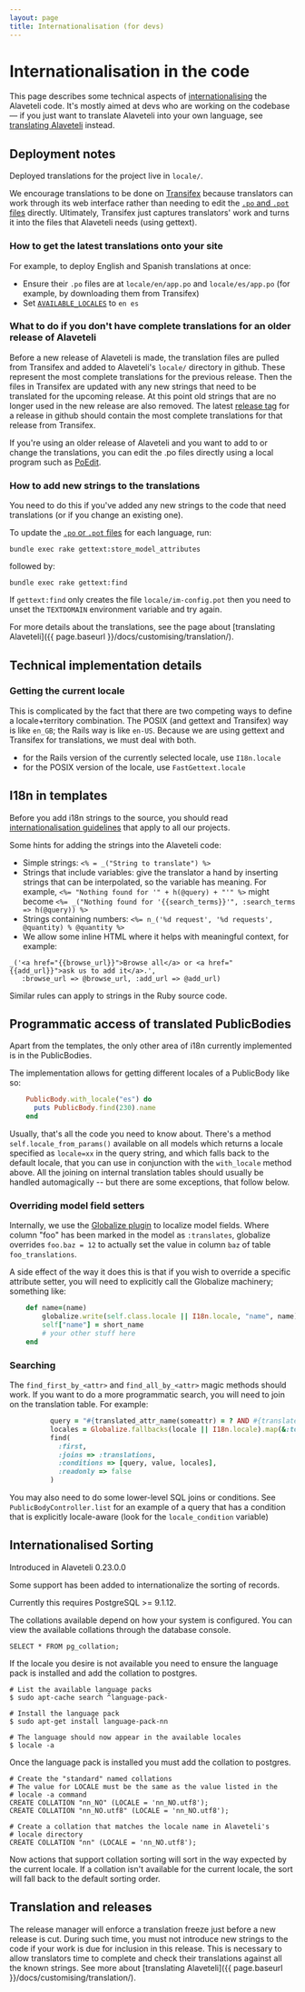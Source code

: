 ```yaml
---
layout: page
title: Internationalisation (for devs)
---
```


# Internationalisation in the code

<p class="lead">
    This page describes some technical aspects of 
    <a href="{{ page.baseurl }}/docs/glossary/#i18n" class="glossary__link">internationalising</a>
    the Alaveteli code. It's mostly aimed at devs who are working on the
    codebase &mdash; if you just want to translate Alaveteli into your
    own language, see
    <a href="{{ page.baseurl }}/docs/customising/translation">translating Alaveteli</a>
    instead.
</p>

## Deployment notes

Deployed translations for the project live in ``locale/``.

We encourage translations to be done on <a href="{{ page.baseurl }}/docs/glossary/#transifex" class="glossary__link">Transifex</a>
because translators can work through its web interface rather than needing to edit the
<a href="{{ page.baseurl }}/docs/glossary/#po" class="glossary__link">`.po` and `.pot` files</a>
directly. Ultimately, Transifex just captures translators'
work and turns it into the files that Alaveteli needs (using gettext).

### How to get the latest translations onto your site

For example, to deploy English and Spanish translations at once:

 * Ensure their `.po` files are at ```locale/en/app.po``` and ```locale/es/app.po```
   (for example, by downloading them from Transifex)
 * Set <code><a href="{{ page.baseurl }}/docs/customising/config/#available_locales">AVAILABLE_LOCALES</a></code>
   to <code>en&nbsp;es</code>

### What to do if you don't have complete translations for an older release of Alaveteli

Before a new release of Alaveteli is made, the translation files are
pulled from Transifex and added to Alaveteli's ``locale/`` directory in
github. These represent the most complete translations for the previous
release. Then the files in Transifex are updated with any new strings
that need to be translated for the upcoming release. At this point old
strings that are no longer used in the new release are also removed. The
latest [release tag](https://github.com/mysociety/alaveteli/releases)
for a release in github should contain the most complete translations
for that release from Transifex.

If you're using an older release of Alaveteli and you want to add to or
change the translations, you can edit the .po files directly using a
local program such as [PoEdit](http://poedit.net/).

### How to add new strings to the translations

You need to do this if you've added any new strings to the code that need
translations (or if you change an existing one).

To update the
<a href="{{ page.baseurl }}/docs/glossary/#po" class="glossary__link">`.po` or `.pot` files</a>
for each language, run:

    bundle exec rake gettext:store_model_attributes

followed by:

    bundle exec rake gettext:find

If `gettext:find` only creates the file `locale/im-config.pot` then you need to
unset the `TEXTDOMAIN` environment variable and try again.

For more details about the translations, see the page about
[translating Alaveteli]({{ page.baseurl }}/docs/customising/translation/).


## Technical implementation details

### Getting the current locale

This is complicated by the fact that there are two competing ways to define a
locale+territory combination. The POSIX (and gettext and Transifex) way is
like `en_GB`; the Rails way is like `en-US`. Because we are using gettext and
Transifex for translations, we must deal with both.

   * for the Rails version of the currently selected locale, use `I18n.locale`
   * for the POSIX version of the locale, use `FastGettext.locale`

## I18n in templates

Before you add i18n strings to the source, you should read
[internationalisation guidelines](http://mysociety.github.io/internationalization.html)
that apply to all our projects.

Some hints for adding the strings into the Alaveteli code:

* Simple strings: ```<% = _("String to translate") %>```
* Strings that include variables: give the translator a hand by inserting
  strings that can be interpolated, so the variable has meaning. For example,
  ```<%= "Nothing found for '" + h(@query) + "'" %>``` might become ```<%=
  _("Nothing found for '{{search_terms}}'", :search_terms => h(@query)) %>```
* Strings containing numbers:  ```<%= n_('%d request', '%d requests', @quantity) % @quantity %>```
* We allow some inline HTML where it helps with meaningful context, for example:

```
_('<a href="{{browse_url}}">Browse all</a> or <a href="{{add_url}}">ask us to add it</a>.',
   :browse_url => @browse_url, :add_url => @add_url)
```

Similar rules can apply to strings in the Ruby source code.

## Programmatic access of translated PublicBodies

Apart from the templates, the only other area of i18n currently implemented is
in the PublicBodies.

The implementation allows for getting different locales of a PublicBody like so:

```ruby
    PublicBody.with_locale("es") do
      puts PublicBody.find(230).name
    end
```

Usually, that's all the code you need to know about. There's a method
```self.locale_from_params()``` available on all models which returns a locale
specified as ```locale=xx``` in the query string, and which falls back to the
default locale, that you can use in conjunction with the ```with_locale```
method above. All the joining on internal translation tables should usually be
handled automagically -- but there are some exceptions, that follow below.

### Overriding model field setters

Internally, we use the [Globalize plugin](https://github.com/globalize/globalize)
to localize model fields. Where column "foo" has been marked in the model as
```:translates```, globalize overrides ```foo.baz = 12``` to actually set the
value in column ```baz``` of table ```foo_translations```.

A side effect of the way it does this is that if you wish to override a
specific attribute setter, you will need to explicitly call the Globalize
machinery; something like:

```ruby
    def name=(name)
        globalize.write(self.class.locale || I18n.locale, "name", name)
        self["name"] = short_name
        # your other stuff here
    end
```

### Searching

The ```find_first_by_<attr>``` and ```find_all_by_<attr>``` magic methods
should work. If you want to do a more programmatic search, you will need to
join on the translation table. For example:

```ruby
          query = "#{translated_attr_name(someattr) = ? AND #{translated_attr_name('locale')} IN (?)"
          locales = Globalize.fallbacks(locale || I18n.locale).map(&:to_s)
          find(
            :first,
            :joins => :translations,
            :conditions => [query, value, locales],
            :readonly => false
          )
```

You may also need to do some lower-level SQL joins or conditions. See
```PublicBodyController.list``` for an example of a query that has a condition
that is explicitly locale-aware (look for the ```locale_condition``` variable)

## Internationalised Sorting

<div class="attention-box">
  <p>
    Introduced in Alaveteli 0.23.0.0
  </p>
</div>

Some support has been added to internationalize the sorting of records.

Currently this requires PostgreSQL >= 9.1.12.

The collations available depend on how your system is configured. You can view
the available collations through the database console.

    SELECT * FROM pg_collation;

If the locale you desire is not available you need to ensure the language pack
is installed and add the collation to postgres.

    # List the available language packs
    $ sudo apt-cache search ^language-pack-

    # Install the language pack
    $ sudo apt-get install language-pack-nn

    # The language should now appear in the available locales
    $ locale -a

Once the language pack is installed you must add the collation to postgres.

    # Create the "standard" named collations
    # The value for LOCALE must be the same as the value listed in the
    # locale -a command
    CREATE COLLATION "nn_NO" (LOCALE = 'nn_NO.utf8');
    CREATE COLLATION "nn_NO.utf8" (LOCALE = 'nn_NO.utf8');

    # Create a collation that matches the locale name in Alaveteli's
    # locale directory
    CREATE COLLATION "nn" (LOCALE = 'nn_NO.utf8');

Now actions that support collation sorting will sort in the way expected by the
current locale. If a collation isn't available for the current locale, the sort
will fall back to the default sorting order.

## Translation and releases

The release manager will enforce a translation freeze just before a new release
is cut. During such time, you must not introduce new strings to the code if
your work is due for inclusion in this release. This is necessary to allow
translators time to complete and check their translations against all the known
strings. See more about [translating Alaveteli]({{ page.baseurl }}/docs/customising/translation/).

